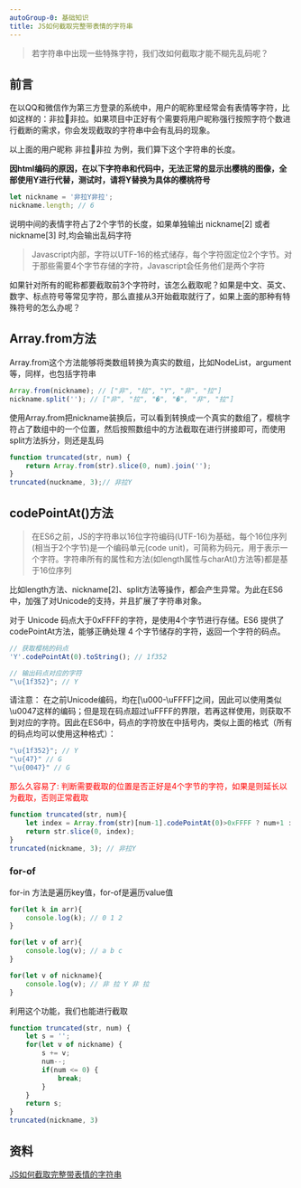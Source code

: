 ```yaml
---
autoGroup-0: 基础知识
title: JS如何截取完整带表情的字符串
---
```

> 若字符串中出现一些特殊字符，我们改如何截取才能不糊先乱码呢？
## 前言
在以QQ和微信作为第三方登录的系统中，用户的昵称里经常会有表情等字符，比如这样的：非拉🍒非拉。如果项目中正好有个需要将用户昵称强行按照字符个数进行截断的需求，你会发现截取的字符串中会有乱码的现象。

以上面的用户昵称 非拉🍒非拉 为例，我们算下这个字符串的长度。

**因html编码的原因，在以下字符串和代码中，无法正常的显示出樱桃的图像，全部使用Y进行代替，测试时，请将Y替换为具体的樱桃符号**
```js
let nickname = '非拉Y非拉';
nickname.length; // 6
```
说明中间的表情字符占了2个字节的长度，如果单独输出 nickname[2] 或者 nickname[3] 时,均会输出乱码字符

> Javascript内部，字符以UTF-16的格式储存，每个字符固定位2个字节。对于那些需要4个字节存储的字符，Javascript会任务他们是两个字符

如果针对所有的昵称都要截取前3个字符时，该怎么截取呢？如果是中文、英文、数字、标点符号等常见字符，那么直接从3开始截取就行了，如果上面的那种有特殊符号的怎么办呢？

## Array.from方法
Array.from这个方法能够将类数组转换为真实的数组，比如NodeList，argument等，同样，也包括字符串
```js
Array.from(nickname); // ["非", "拉", "Y", "非", "拉"]
nickname.split(''); // ["非", "拉", "�", "�", "非", "拉"]
```
使用Array.from把nickname装换后，可以看到转换成一个真实的数组了，樱桃字符占了数组中的一个位置，然后按照数组中的方法截取在进行拼接即可，而使用split方法拆分，则还是乱码
```js
function truncated(str, num) {
    return Array.from(str).slice(0, num).join('');
}
truncated(nuckname, 3);// 非拉Y
```
## codePointAt()方法
> 在ES6之前，JS的字符串以16位字符编码(UTF-16)为基础，每个16位序列(相当于2个字节)是一个编码单元(code unit)，可简称为码元，用于表示一个字符。字符串所有的属性和方法(如length属性与charAt()方法等)都是基于16位序列

比如length方法、nickname[2]、split方法等操作，都会产生异常。为此在ES6中，加强了对Unicode的支持，并且扩展了字符串对象。

对于 Unicode 码点大于0xFFFF的字符，是使用4个字节进行存储。ES6 提供了codePointAt方法，能够正确处理 4 个字节储存的字符，返回一个字符的码点。
```js
// 获取樱桃的码点
'Y'.codePointAt(0).toString(); // 1f352

// 输出码点对应的字符
"\u{1f352}"; // Y
```
请注意： 在之前Unicode编码，均在[\u000-\uFFFF]之间，因此可以使用类似\u0047这样的编码；但是现在码点超过\uFFFF的界限，若再这样使用，则获取不到对应的字符。因此在ES6中，码点的字符放在中括号内，类似上面的格式（所有的码点均可以使用这种格式）：
```js
"\u{1f352}"; // Y
"\u{47}" // G
"\u{0047}" // G
```
<span style="color: red">那么久容易了: 判断需要截取的位置是否正好是4个字节的字符，如果是则延长以为截取，否则正常截取</span>

```js
function truncated(str, num){
    let index = Array.from(str)[num-1].codePointAt(0)>0xFFFF ? num+1 : num;
    return str.slice(0, index);
}
truncated(nickname, 3); // 非拉Y
```

### for-of
for-in 方法是遍历key值，for-of是遍历value值

```js
for(let k in arr){
    console.log(k); // 0 1 2
}

for(let v of arr){
    console.log(v); // a b c
}

for(let v of nickname){
    console.log(v); // 非 拉 Y 非 拉
}
```
利用这个功能，我们也能进行截取
```js
function truncated(str, num) {
    let s = '';
    for(let v of nickname) {
        s += v;
        num--;
        if(num <= 0) {
            break;
        }
    }
    return s;
}
truncated(nickname, 3)
```



## 资料
[JS如何截取完整带表情的字符串](https://www.xiabingbao.com/post/truncated/js-string-truncated.html)